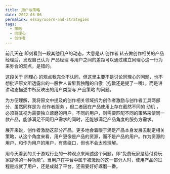 ```yaml
---
title: 用户与策略
date: 2022-03-06
permalink: essay/users-and-strategies
tags:
  - 策略
  - 同理心
  - 创作者
---
```

前几天在 即刻看到一段其他用户的动态，大意是从 创作者 转去做创作相关的产品经理后，发现自己认为 产品经理 与用户之间的差距可以通过建立同理心这一行为来弥合的观点，是错的。

这段关于 同理心 的观点我完全不认同，但这里主要不是讨论同理心的问题，也不想批评原文所透露出的一股世人皆醉我独醒的自傲（抱歉还是提了一嘴）。而是讲讲动态描述中所反映出的用户类型与 产品策略 的问题。

为方便理解，我将原文中提及的创作相关领域拆为创作者激励与创作者工具两部分，虽然同样是为 创作者服务 ，但二者因在产品使用上存在截然不同的 动机 ，必须将其视为需要独立琢磨的用户。不同的用户，则需要匹配不同的策略来使同一款产品，能够满足不同用户需求的同时，还能够满足产品角度的服务方需求。

展开来说，创作者激励这部分产品，更多地会着眼于满足产品本身发展去制定相关策略，从这个角度来看，用户更像是产品的资源，而不是产品的用户。作为资源的用户，和作为用户的用户，有些绕口，但也不会太难理解。

用今天看到的关于游戏行业的一种观点来阐述这个问题，即“免费玩家是给付费玩家提供的一种功能”。当用户在平台中属于被激励的这一部分人时，使用产品的过程是成就了用户，还是成就了平台，还需要好好琢磨一番。